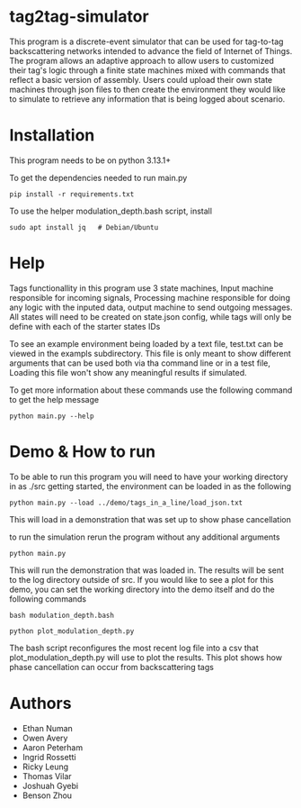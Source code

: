 # tag2tag-simulator

This program is a discrete-event simulator that can be used for tag-to-tag backscattering networks intended to advance the field of Internet of Things. The program allows an adaptive approach to allow users to customized their tag's logic through a finite state machines mixed with commands that reflect a basic version of assembly. Users could upload their own state machines through json files to then create the environment they would like to simulate to retrieve any information that is being logged about scenario. 


# Installation

This program needs to be on python 3.13.1+

To get the dependencies needed to run main.py 

```pip install -r requirements.txt ```

To use the helper modulation_depth.bash script, install 

```sudo apt install jq   # Debian/Ubuntu```


# Help

Tags functionallity in this program use 3 state machines, Input machine responsible for incoming signals, Processing machine responsible for doing any logic with the inputed data, output machine to send outgoing messages. All states will need to be created on state.json config, while tags will only be define with each of the starter states IDs


To see an example environment being loaded by a text file, test.txt can be viewed in the exampls subdirectory. This file is only meant to show different arguments that can be used both via tha command line or in a test file, Loading this file won't show any meaningful results if simulated. 

To get more information about these commands use the following command to get the help message 

```python main.py --help```


# Demo & How to run

To be able to run this program you will need to have your working directory in as ./src
getting started, the environment can be loaded in as the following 

```python main.py --load ../demo/tags_in_a_line/load_json.txt``` 

This will load in a demonstration that was set up to show phase cancellation

to run the simulation rerun the program without any additional arguments

```python main.py```

This will run the demonstration that was loaded in. The results will be sent to the log directory outside of src. If you would like to see a plot for this demo,
you can set the working directory into the demo itself and do the following commands


```bash modulation_depth.bash```

```python plot_modulation_depth.py``` 

The bash script reconfigures the most recent log file into a csv that plot_modulation_depth.py will 
use to plot the results. This plot shows how phase cancellation can occur from backscattering tags

# Authors 
- Ethan Numan
- Owen Avery
- Aaron Peterham
- Ingrid Rossetti
- Ricky Leung
- Thomas Vilar
- Joshuah Gyebi
- Benson Zhou